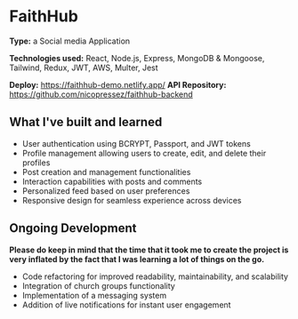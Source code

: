 # FaithHub

**Type:** a Social media Application

**Technologies used:** React, Node.js, Express, MongoDB & Mongoose, Tailwind, Redux, JWT, AWS, Multer, Jest

**Deploy:** https://faithhub-demo.netlify.app/
**API Repository:** https://github.com/nicopressez/faithhub-backend

## What I've built and learned

- User authentication using BCRYPT, Passport, and JWT tokens
- Profile management allowing users to create, edit, and delete their profiles
- Post creation and management functionalities
- Interaction capabilities with posts and comments
- Personalized feed based on user preferences
- Responsive design for seamless experience across devices

## Ongoing Development

**Please do keep in mind that the time that it took me to create the project is very inflated by the fact that I was learning a lot of things on the go.**

- Code refactoring for improved readability, maintainability, and scalability
- Integration of church groups functionality
- Implementation of a messaging system
- Addition of live notifications for instant user engagement
